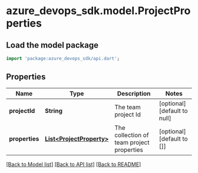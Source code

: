 # azure_devops_sdk.model.ProjectProperties

## Load the model package
```dart
import 'package:azure_devops_sdk/api.dart';
```

## Properties
Name | Type | Description | Notes
------------ | ------------- | ------------- | -------------
**projectId** | **String** | The team project Id | [optional] [default to null]
**properties** | [**List&lt;ProjectProperty&gt;**](ProjectProperty.md) | The collection of team project properties | [optional] [default to []]

[[Back to Model list]](../README.md#documentation-for-models) [[Back to API list]](../README.md#documentation-for-api-endpoints) [[Back to README]](../README.md)


